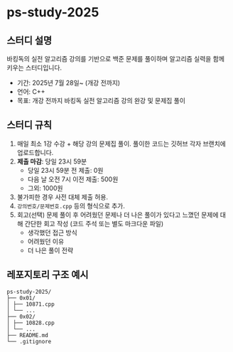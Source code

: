 # ps-study-2025
## 스터디 설명
바킹독의 실전 알고리즘 강의를 기반으로 백준 문제를 풀이하며 알고리즘 실력을 함께 키우는 스터디입니다.
- 기간: 2025년 7월 28일~ (개강 전까지)
- 언어: C++
- 목표: 개강 전까지 바킹독 실전 알고리즘 강의 완강 및 문제집 풀이

## 스터디 규칙 
1. 매일 최소 1강 수강 + 해당 강의 문제집 풀이. 풀이한 코드는 깃허브 각자 브랜치에 업로드합니다. 
2. **제출 마감**: 당일 23시 59분
   - 당일 23시 59분 전 제출: 0원
   - 다음 날 오전 7시 이전 제출: 500원
   - 그외: 1000원
3. 불가피한 경우 사전 대체 제출 허용. 
4. `강의번호/문제번호.cpp` 등의 형식으로 추가.
5. 회고(선택)
   문제 풀이 후 어려웠던 문제나 더 나은 풀이가 있다고 느꼈던 문제에 대해 간단한 회고 작성 (코드 주석 또는 별도 마크다운 파일)
   - 생각했던 접근 방식
   - 어려웠던 이유
   - 더 나은 풀이 전략
  
## 레포지토리 구조 예시 
```
ps-study-2025/
├── 0x01/
│ ├── 10871.cpp
│ └── ...
├── 0x02/
│ ├── 10828.cpp
│ └── ...
├── README.md
└── .gitignore
```
